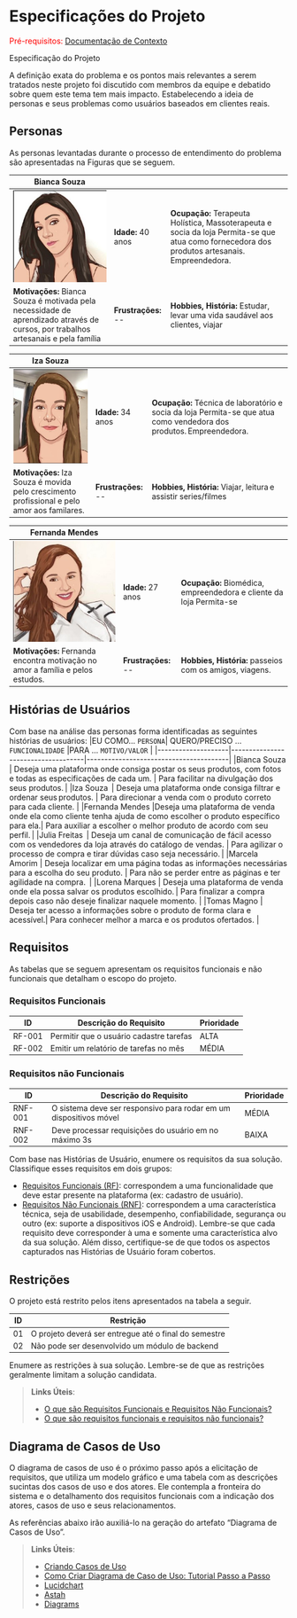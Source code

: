 # Especificações do Projeto

<span style="color:red">Pré-requisitos: <a href="1-Documentação de Contexto.md"> Documentação de Contexto</a></span>

Especificação do Projeto 

A definição exata do problema e os pontos mais relevantes a serem tratados neste projeto foi discutido com membros da equipe e debatido sobre quem este tema tem mais impacto. Estabelecendo a ideia de personas e seus problemas como usuários baseados em clientes reais. 



## Personas

As personas levantadas durante o processo de entendimento do problema são apresentadas na Figuras que se seguem. 

| **Bianca Souza** |      |      |
|------------------------------|------|------|
|<img src="https://github.com/ICEI-PUC-Minas-PMV-ADS/pmv-ads-2023-1-e2-proj-int-t1-grupo-2-permita-se/blob/c01ff7a964af8db93944ebc0d695ab01cedac971/docs/img/persona1.jpg"> | **Idade:** 40 anos  | **Ocupação:** Terapeuta Holística, Massoterapeuta e socia da loja Permita-se que atua como fornecedora dos produtos artesanais. Empreendedora. |
| **Motivações:** Bianca Souza é motivada pela necessidade de aprendizado através de cursos, por trabalhos artesanais e pela família	| **Frustrações:** -- | **Hobbies, História:** Estudar, levar uma vida saudável aos clientes, viajar|

| **Iza Souza** |      |      |
|------------------------------|------|------|
|<img src="https://github.com/ICEI-PUC-Minas-PMV-ADS/pmv-ads-2023-1-e2-proj-int-t1-grupo-2-permita-se/blob/2b1224cfa3538c834e3b9b944ce6aedb40bd4e9b/docs/img/persona2.jpg"> | **Idade:** 34 anos  | **Ocupação:** Técnica de laboratório e socia da loja Permita-se que atua como vendedora dos produtos. Empreendedora. |
| **Motivações:** Iza Souza é movida pelo crescimento profissional e pelo amor aos familares.	| **Frustrações:** -- | **Hobbies, História:** Viajar, leitura e assistir series/filmes|

| **Fernanda Mendes** |      |      |
|------------------------------|------|------|
|<img src="https://github.com/ICEI-PUC-Minas-PMV-ADS/pmv-ads-2023-1-e2-proj-int-t1-grupo-2-permita-se/blob/2b1224cfa3538c834e3b9b944ce6aedb40bd4e9b/docs/img/persona3.jpg"> | **Idade:** 27 anos  | **Ocupação:** Biomédica, empreendedora e cliente da loja Permita-se |
| **Motivações:** Fernanda encontra motivação no amor a família e pelos estudos.	| **Frustrações:** -- | **Hobbies, História:** passeios com os amigos, viagens.|


## Histórias de Usuários

Com base na análise das personas forma identificadas as seguintes histórias de usuários:
|EU COMO... `PERSONA`| QUERO/PRECISO ... `FUNCIONALIDADE` |PARA ... `MOTIVO/VALOR`                 |
|--------------------|------------------------------------|----------------------------------------|
|Bianca Souza        | Deseja uma plataforma onde consiga postar os seus produtos, com fotos e todas as especificações de cada um. | Para facilitar na divulgação dos seus produtos. |
|Iza Souza           | Deseja uma plataforma onde consiga filtrar e ordenar seus produtos. | Para direcionar a venda com o produto correto para cada cliente. |
|Fernanda Mendes     |Deseja uma plataforma de venda onde ela como cliente tenha ajuda de como escolher o produto específico para ela.| Para auxiliar a escolher o melhor produto de acordo com seu perfil. |
|Julia Freitas       | Deseja um canal de comunicação de fácil acesso com os vendedores da loja através do catálogo de vendas. | Para agilizar o processo de compra e tirar dúvidas caso seja necessário. |
|Marcela Amorim      | Deseja localizar em uma página todas as informações necessárias para a escolha do seu produto. | Para não se perder entre as páginas e ter agilidade na compra.  |
|Lorena Marques      | Deseja uma plataforma de venda onde ela possa salvar os produtos escolhido. | Para finalizar a compra depois caso não deseje finalizar naquele momento. |
|Tomas Magno         | Deseja ter acesso a informações sobre o produto de forma clara e acessível.| Para conhecer melhor a marca e os produtos ofertados. |

## Requisitos

As tabelas que se seguem apresentam os requisitos funcionais e não funcionais que detalham o escopo do projeto.

### Requisitos Funcionais

|ID    | Descrição do Requisito  | Prioridade |
|------|-----------------------------------------|----|
|RF-001| Permitir que o usuário cadastre tarefas | ALTA | 
|RF-002| Emitir um relatório de tarefas no mês   | MÉDIA |

### Requisitos não Funcionais

|ID     | Descrição do Requisito  |Prioridade |
|-------|-------------------------|----|
|RNF-001| O sistema deve ser responsivo para rodar em um dispositivos móvel | MÉDIA | 
|RNF-002| Deve processar requisições do usuário em no máximo 3s |  BAIXA | 

Com base nas Histórias de Usuário, enumere os requisitos da sua solução. Classifique esses requisitos em dois grupos:

- [Requisitos Funcionais
 (RF)](https://pt.wikipedia.org/wiki/Requisito_funcional):
 correspondem a uma funcionalidade que deve estar presente na
  plataforma (ex: cadastro de usuário).
- [Requisitos Não Funcionais
  (RNF)](https://pt.wikipedia.org/wiki/Requisito_n%C3%A3o_funcional):
  correspondem a uma característica técnica, seja de usabilidade,
  desempenho, confiabilidade, segurança ou outro (ex: suporte a
  dispositivos iOS e Android).
Lembre-se que cada requisito deve corresponder à uma e somente uma
característica alvo da sua solução. Além disso, certifique-se de que
todos os aspectos capturados nas Histórias de Usuário foram cobertos.

## Restrições

O projeto está restrito pelos itens apresentados na tabela a seguir.

|ID| Restrição                                             |
|--|-------------------------------------------------------|
|01| O projeto deverá ser entregue até o final do semestre |
|02| Não pode ser desenvolvido um módulo de backend        |


Enumere as restrições à sua solução. Lembre-se de que as restrições geralmente limitam a solução candidata.

> **Links Úteis**:
> - [O que são Requisitos Funcionais e Requisitos Não Funcionais?](https://codificar.com.br/requisitos-funcionais-nao-funcionais/)
> - [O que são requisitos funcionais e requisitos não funcionais?](https://analisederequisitos.com.br/requisitos-funcionais-e-requisitos-nao-funcionais-o-que-sao/)

## Diagrama de Casos de Uso

O diagrama de casos de uso é o próximo passo após a elicitação de requisitos, que utiliza um modelo gráfico e uma tabela com as descrições sucintas dos casos de uso e dos atores. Ele contempla a fronteira do sistema e o detalhamento dos requisitos funcionais com a indicação dos atores, casos de uso e seus relacionamentos. 

As referências abaixo irão auxiliá-lo na geração do artefato “Diagrama de Casos de Uso”.

> **Links Úteis**:
> - [Criando Casos de Uso](https://www.ibm.com/docs/pt-br/elm/6.0?topic=requirements-creating-use-cases)
> - [Como Criar Diagrama de Caso de Uso: Tutorial Passo a Passo](https://gitmind.com/pt/fazer-diagrama-de-caso-uso.html/)
> - [Lucidchart](https://www.lucidchart.com/)
> - [Astah](https://astah.net/)
> - [Diagrams](https://app.diagrams.net/)
